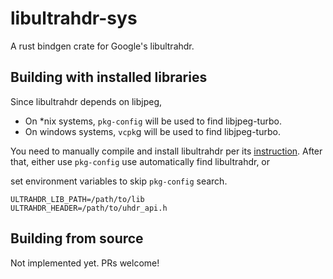 # libultrahdr-sys

A rust bindgen crate for Google's libultrahdr.

## Building with installed libraries
Since libultrahdr depends on libjpeg,
- On *nix systems, `pkg-config` will be used to find libjpeg-turbo.
- On windows systems, `vcpk`g will be used to find libjpeg-turbo.

You need to manually compile and install libultrahdr per its [instruction]. After that, 
either use `pkg-config` use automatically find libultrahdr, or

set environment variables to skip `pkg-config` search.
```
ULTRAHDR_LIB_PATH=/path/to/lib
ULTRAHDR_HEADER=/path/to/uhdr_api.h
```

[instruction]: https://github.com/google/libultrahdr/blob/main/docs/building.md

## Building from source
Not implemented yet. PRs welcome!

